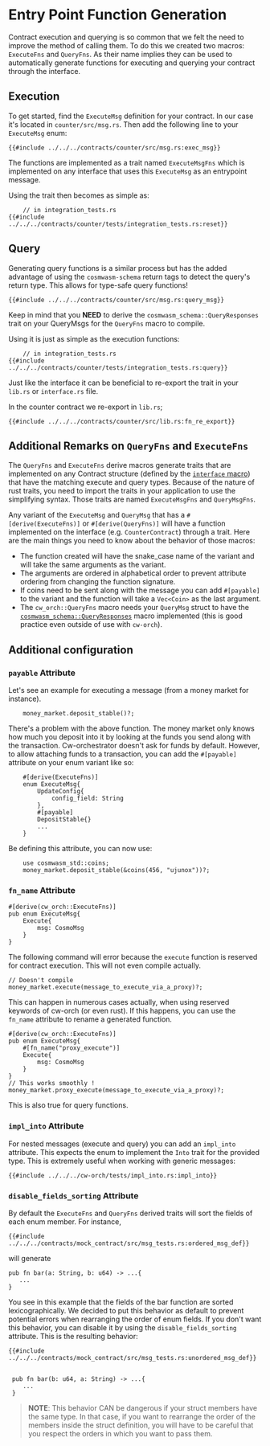 
# Entry Point Function Generation

Contract execution and querying is so common that we felt the need to improve the method of calling them. To do this we created two macros: `ExecuteFns` and `QueryFns`. As their name implies they can be used to automatically generate functions for executing and querying your contract through the interface.

## Execution

To get started, find the `ExecuteMsg` definition for your contract. In our case it's located in `counter/src/msg.rs`. Then add the following line to your `ExecuteMsg` enum:

```rust,ignore
{{#include ../../../contracts/counter/src/msg.rs:exec_msg}}
```

The functions are implemented as a trait named `ExecuteMsgFns` which is implemented on any interface that uses this `ExecuteMsg` as an entrypoint message.

Using the trait then becomes as simple as:

```rust,ignore
    // in integration_tests.rs
{{#include ../../../contracts/counter/tests/integration_tests.rs:reset}}
```

## Query

Generating query functions is a similar process but has the added advantage of using the `cosmwasm-schema` return tags to detect the query's return type. This allows for type-safe query functions!

```rust,ignore
{{#include ../../../contracts/counter/src/msg.rs:query_msg}}
```

Keep in mind that you **NEED** to derive the `cosmwasm_schema::QueryResponses` trait on your QueryMsgs for the `QueryFns` macro to compile. 

Using it is just as simple as the execution functions:

```rust,ignore
    // in integration_tests.rs
{{#include ../../../contracts/counter/tests/integration_tests.rs:query}}
```

Just like the interface it can be beneficial to re-export the trait in your `lib.rs` or `interface.rs` file.

In the counter contract we re-export in `lib.rs`;

```rust,ignore
{{#include ../../../contracts/counter/src/lib.rs:fn_re_export}}
```

## Additional Remarks on `QueryFns` and `ExecuteFns`

The `QueryFns` and `ExecuteFns` derive macros generate traits that are implemented on any Contract structure (defined by the [`interface` macro](./interfaces.md#creating-an-interface)) that have the matching execute and query types. Because of the nature of rust traits, you need to import the traits in your application to use the simplifying syntax. Those traits are named `ExecuteMsgFns` and `QueryMsgFns`.

Any variant of the `ExecuteMsg` and `QueryMsg` that has a `#[derive(ExecuteFns)]` or `#[derive(QueryFns)]` will have a function implemented on the interface (e.g. `CounterContract`) through a trait. Here are the main things you need to know about the behavior of those macros:

- The function created will have the snake_case name of the variant and will take the same arguments as the variant.
- The arguments are ordered in alphabetical order to prevent attribute ordering from changing the function signature.
- If coins need to be sent along with the message you can add `#[payable]` to the variant and the function will take a `Vec<Coin>` as the last argument.
- The `cw_orch::QueryFns` macro needs your `QueryMsg` struct to have the <a href="https://docs.rs/cosmwasm-schema/1.4.1/cosmwasm_schema/trait.QueryResponses.html" target="_blank">`cosmwasm_schema::QueryResponses`</a> macro implemented (this is good practice even outside of use with `cw-orch`).

## Additional configuration

### `payable` Attribute

Let's see an example for executing a message (from a money market for instance).

```rust,ignore
    money_market.deposit_stable()?;
```

There's a problem with the above function. The money market only knows how much you deposit into it by looking at the funds you send along with the transaction. Cw-orchestrator doesn't ask for funds by default. However, to allow attaching funds to a transaction, you can add the `#[payable]` attribute on your enum variant like so:

```rust,ignore
    #[derive(ExecuteFns)]
    enum ExecuteMsg{
        UpdateConfig{
            config_field: String
        },
        #[payable]
        DepositStable{}
        ...
    }
```

Be defining this attribute, you can now use:

```rust,ignore
    use cosmwasm_std::coins;
    money_market.deposit_stable(&coins(456, "ujunox"))?;
```

### `fn_name` Attribute

```rust,ignore
#[derive(cw_orch::ExecuteFns)] 
pub enum ExecuteMsg{
    Execute{
        msg: CosmoMsg
    }
}
```

The following command will error because the `execute` function is reserved for contract execution. This will not even compile actually.

```rust,ignore
// Doesn't compile
money_market.execute(message_to_execute_via_a_proxy)?;
```

This can happen in numerous cases actually, when using reserved keywords of cw-orch (or even rust). If this happens, you can use the `fn_name` attribute to rename a generated function.

```rust,ignore
#[derive(cw_orch::ExecuteFns)] 
pub enum ExecuteMsg{
    #[fn_name("proxy_execute")]
    Execute{
        msg: CosmoMsg
    }
}
// This works smoothly !
money_market.proxy_execute(message_to_execute_via_a_proxy)?;
```

This is also true for query functions.

### `impl_into` Attribute

For nested messages (execute and query) you can add an `impl_into` attribute. This expects the enum to implement the `Into` trait for the provided type. This is extremely useful when working with generic messages:

```rust,ignore
{{#include ../../../cw-orch/tests/impl_into.rs:impl_into}}
```

### `disable_fields_sorting` Attribute

By default the `ExecuteFns` and `QueryFns` derived traits will sort the fields of each enum member. For instance,

```rust,ignore
{{#include ../../../contracts/mock_contract/src/msg_tests.rs:ordered_msg_def}}
```

 will generate

 ```rust,ignore
 pub fn bar(a: String, b: u64) -> ...{
    ...
 } 
 ```

You see in this example that the fields of the bar function are sorted lexicographically. We decided to put this behavior as default to prevent potential errors when rearranging the order of enum fields. If you don't want this behavior, you can disable it by using the `disable_fields_sorting` attribute. This is the resulting behavior:

```rust,ignore
{{#include ../../../contracts/mock_contract/src/msg_tests.rs:unordered_msg_def}}

 
 pub fn bar(b: u64, a: String) -> ...{
    ...
 } 
 ```

 > **NOTE**: This behavior CAN be dangerous if your struct members have the same type. In that case, if you want to rearrange the order of the members inside the struct definition, you will have to be careful that you respect the orders in which you want to pass them.
